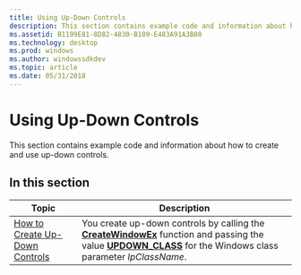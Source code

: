 ```yaml
---
title: Using Up-Down Controls
description: This section contains example code and information about how to create and use up-down controls.
ms.assetid: B1199E81-8D82-4830-B109-E483A91A3B80
ms.technology: desktop
ms.prod: windows
ms.author: windowssdkdev
ms.topic: article
ms.date: 05/31/2018
---
```


# Using Up-Down Controls

This section contains example code and information about how to create and use up-down controls.

## In this section



| Topic                                                                      | Description                                                                                                                                                                                                                                          |
|----------------------------------------------------------------------------|------------------------------------------------------------------------------------------------------------------------------------------------------------------------------------------------------------------------------------------------------|
| [How to Create Up-Down Controls](create-an-up-down-control.md)<br/> | You create up-down controls by calling the [**CreateWindowEx**](https://msdn.microsoft.com/library/windows/desktop/ms632680) function and passing the value [**UPDOWN\_CLASS**](https://www.bing.com/search?q=**UPDOWN\_CLASS**) for the Windows class parameter *lpClassName*. <br/> |



 

 

 





